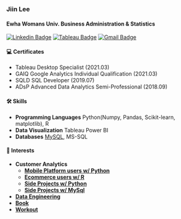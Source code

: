 
<div>

### Jiin Lee
#### Ewha Womans Univ. Business Administration & Statistics
[![Linkedin Badge](https://img.shields.io/badge/-LinkedIn-blue?style=flat-square&logo=Linkedin&logoColor=white&link=https://www.linkedin.com/in/jiinleee/)](https://www.linkedin.com/in/jiinleee/)   [![Tableau Badge](https://img.shields.io/badge/-Tableau-lightgrey?style=flat-square&logo=Tableau&logoColor=white&link=https://public.tableau.com/profile/jiin.lee#!/?newProfile=&activeTab=0/)](https://public.tableau.com/profile/jiin.lee#!/?newProfile=&activeTab=0/)   [![Gmail Badge](https://img.shields.io/badge/Gmail-d14836?style=flat-square&logo=Gmail&logoColor=white&link=mailto:genieyi0308@gmail.com)](mailto:genieyi0308@gmail.com)		

#### 💻 Certificates

- Tableau Desktop Specialist (2021.03)
- GAIQ Google Analytics Individual Qualification (2021.03)
- SQLD SQL Developer (2019.07)
- ADsP Advanced Data Analytics Semi-Professional (2018.09)
  
#### 🛠 Skills   
  
- **Programming Languages**  Python(Numpy, Pandas, Scikit-learn, matplotlib), R
- **Data Visualization**  Tableau Power BI
- **Databases**  [MySQL](https://github.com/ttobaegi/MySQL), MS-SQL
  
#### 💾 Interests
- **Customer Analytics**
  - **[Mobile Platform users w/ Python](https://github.com/ttobaegi/team4_wanted_onboarding)**
  - **[Ecommerce users w/ R](https://github.com/ttobaegi/Projects/tree/main/Ecommerce)**
  - **[Side Projects w/ Python](https://github.com/ttobaegi/Selfstudy_python/tree/main/Customer%20Analytics)**
  - **[Side Projects w/ MySql](https://github.com/ttobaegi/MySQL/tree/main/CustomerAnalytics_SQL)**
- **[Data Engineering](https://github.com/ttobaegi/DataEngineering)**
- **[Book](https://github.com/ttobaegi/Projects/tree/main/Conference)**
- **[Workout](https://github.com/ttobaegi/Selfstudy_python/tree/main/applewatch)** 
  
</div>
